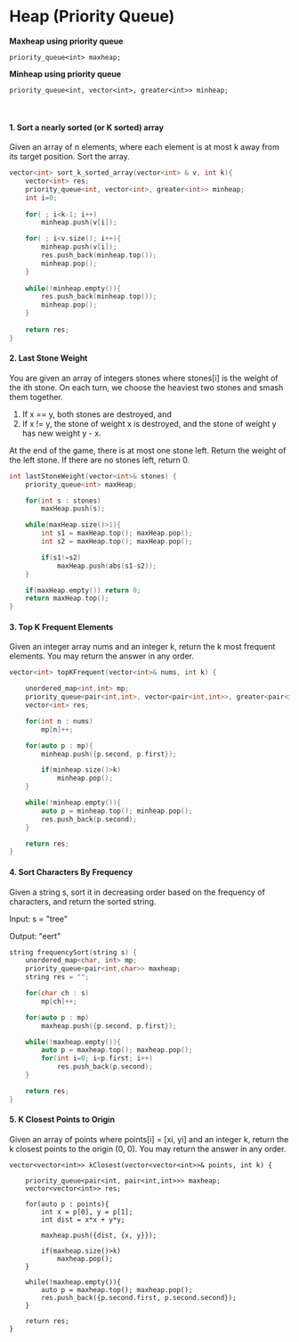 # Heap (Priority Queue)

**Maxheap using priority queue**

`priority_queue<int> maxheap;`

**Minheap using priority queue**

`priority_queue<int, vector<int>, greater<int>> minheap;`

<br>

#### 1. Sort a nearly sorted (or K sorted) array
Given an array of n elements, where each element is at most k away from its target position. Sort the array.

```cpp
vector<int> sort_k_sorted_array(vector<int> & v, int k){
    vector<int> res;
    priority_queue<int, vector<int>, greater<int>> minheap;
    int i=0;
    
    for( ; i<k-1; i++)
        minheap.push(v[i]);

    for( ; i<v.size(); i++){
        minheap.push(v[i]);
        res.push_back(minheap.top());
        minheap.pop();
    }
    
    while(!minheap.empty()){
        res.push_back(minheap.top());
        minheap.pop();
    }
    
    return res;
}
```

#### 2. Last Stone Weight
You are given an array of integers stones where stones[i] is the weight of the ith stone. On each turn, we choose the heaviest two stones and smash them together. 
1. If x == y, both stones are destroyed, and
2. If x != y, the stone of weight x is destroyed, and the stone of weight y has new weight y - x.

At the end of the game, there is at most one stone left. Return the weight of the left stone. If there are no stones left, return 0.

```cpp
int lastStoneWeight(vector<int>& stones) {
    priority_queue<int> maxHeap;

    for(int s : stones)
        maxHeap.push(s);

    while(maxHeap.size()>1){
        int s1 = maxHeap.top(); maxHeap.pop();
        int s2 = maxHeap.top(); maxHeap.pop();

        if(s1!=s2)
            maxHeap.push(abs(s1-s2));
    }

    if(maxHeap.empty()) return 0;
    return maxHeap.top();
}
```

#### 3. Top K Frequent Elements
Given an integer array nums and an integer k, return the k most frequent elements. You may return the answer in any order.

```cpp
vector<int> topKFrequent(vector<int>& nums, int k) {

    unordered_map<int,int> mp;
    priority_queue<pair<int,int>, vector<pair<int,int>>, greater<pair<int,int>> > minheap;
    vector<int> res;

    for(int n : nums)
        mp[n]++;

    for(auto p : mp){
        minheap.push({p.second, p.first});

        if(minheap.size()>k)
            minheap.pop();
    }

    while(!minheap.empty()){
        auto p = minheap.top(); minheap.pop();
        res.push_back(p.second);
    }

    return res;
}
```

#### 4. Sort Characters By Frequency
Given a string s, sort it in decreasing order based on the frequency of characters, and return the sorted string.

Input: s = "tree"

Output: "eert"

```cpp
string frequencySort(string s) {
    unordered_map<char, int> mp;
    priority_queue<pair<int,char>> maxheap;
    string res = "";

    for(char ch : s)
        mp[ch]++;

    for(auto p : mp)
        maxheap.push({p.second, p.first});

    while(!maxheap.empty()){
        auto p = maxheap.top(); maxheap.pop();
        for(int i=0; i<p.first; i++)
            res.push_back(p.second);
    }

    return res;
}
```

#### 5. K Closest Points to Origin
Given an array of points where points[i] = [xi, yi] and an integer k, return the k closest points to the origin (0, 0). You may return the answer in any order. 

```
vector<vector<int>> kClosest(vector<vector<int>>& points, int k) {

    priority_queue<pair<int, pair<int,int>>> maxheap;
    vector<vector<int>> res;

    for(auto p : points){
        int x = p[0], y = p[1];
        int dist = x*x + y*y;

        maxheap.push({dist, {x, y}});

        if(maxheap.size()>k)
            maxheap.pop();
    }

    while(!maxheap.empty()){
        auto p = maxheap.top(); maxheap.pop();
        res.push_back({p.second.first, p.second.second});
    }

    return res;
}
```

